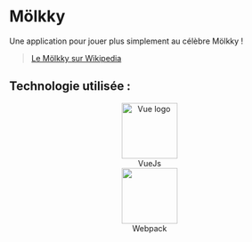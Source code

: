 # Mölkky

Une application pour jouer plus simplement au célèbre Mölkky !  
> <a href="https://fr.wikipedia.org/wiki/M%C3%B6lkky" target="_blank">Le Mölkky sur Wikipedia</a>

## Technologie utilisée :

<p align="center">
  <a href="https://vuejs.org" target="_blank" rel="noopener noreferrer">
    <img width="100" src="https://vuejs.org/images/logo.png" alt="Vue logo">
  </a>
  <br>
  VueJs
  <br>
  <a href="https://github.com/webpack/webpack">
      <img width="100" height="100" src="https://webpack.js.org/assets/icon-square-big.svg">
  </a>
  <br>
  Webpack
</p>